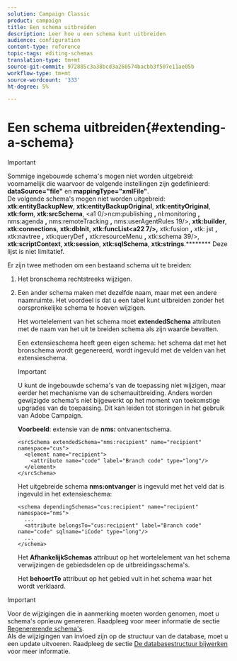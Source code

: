 ```yaml
---
solution: Campaign Classic
product: campaign
title: Een schema uitbreiden
description: Leer hoe u een schema kunt uitbreiden
audience: configuration
content-type: reference
topic-tags: editing-schemas
translation-type: tm+mt
source-git-commit: 972885c3a38bcd3a260574bacbb3f507e11ae05b
workflow-type: tm+mt
source-wordcount: '333'
ht-degree: 5%

---
```



# Een schema uitbreiden{#extending-a-schema}

>[!IMPORTANT]
>
>Sommige ingebouwde schema&#39;s mogen niet worden uitgebreid: voornamelijk die waarvoor de volgende instellingen zijn gedefinieerd:\
>**dataSource=&quot;file&quot;** en  **mappingType=&quot;xmlFile&quot;**.\
>De volgende schema&#39;s mogen niet worden uitgebreid: **xtk:entityBackupNew**, **xtk:entityBackupOriginal**, **xtk:entityOriginal**, **xtk:form**, **xtk:srcSchema**, &lt;a1 0/>ncm:publishing **,** nl:monitoring **,** nms:agenda **,** nms:remoteTracking **,** nms:userAgentRules 19/>, **xtk:builder**, **xtk:connections**, **xtk:dbInit**, **xtk:funcList&lt;a22 7/>,** xtk:fusion **,** xtk: jst **,** xtk:navtree **,** xtk:queryDef **,** xtk:resourceMenu **,** xtk:schema 39/>, **xtk:scriptContext**, **xtk:session**, **xtk:sqlSchema**, **xtk:strings**.********
>Deze lijst is niet limitatief.

Er zijn twee methoden om een bestaand schema uit te breiden:

1. Het bronschema rechtstreeks wijzigen.
1. Een ander schema maken met dezelfde naam, maar met een andere naamruimte. Het voordeel is dat u een tabel kunt uitbreiden zonder het oorspronkelijke schema te hoeven wijzigen.

   Het wortelelement van het schema moet **extendedSchema** attributen met de naam van het uit te breiden schema als zijn waarde bevatten.

   Een extensieschema heeft geen eigen schema: het schema dat met het bronschema wordt gegenereerd, wordt ingevuld met de velden van het extensieschema.

   >[!IMPORTANT]
   >
   >U kunt de ingebouwde schema&#39;s van de toepassing niet wijzigen, maar eerder het mechanisme van de schemauitbreiding. Anders worden gewijzigde schema&#39;s niet bijgewerkt op het moment van toekomstige upgrades van de toepassing. Dit kan leiden tot storingen in het gebruik van Adobe Campaign.

   **Voorbeeld**: extensie van de  **nms:** ontvanentschema.

   ```
   <srcSchema extendedSchema="nms:recipient" name="recipient" namespace="cus">
     <element name="recipient">
       <attribute name="code" label="Branch code" type="long"/>
     </element>
   </srcSchema>
   ```

   Het uitgebreide schema **nms:ontvanger** is ingevuld met het veld dat is ingevuld in het extensieschema:

   ```
   <schema dependingSchemas="cus:recipient" name="recipient" namespace="nms">
     ...
     <attribute belongsTo="cus:recipient" label="Branch code" name="code" sqlname="iCode" type="long"/>
     ...
   </schema>
   ```

   Het **AfhankelijkSchemas** attribuut op het wortelelement van het schema verwijzingen de gebiedsdelen op de uitbreidingsschema&#39;s.

   Het **behoortTo** attribuut op het gebied vult in het schema waar het wordt verklaard.

>[!IMPORTANT]
>
>Voor de wijzigingen die in aanmerking moeten worden genomen, moet u schema&#39;s opnieuw genereren. Raadpleeg voor meer informatie de sectie [Regenererende schema&#39;s](../../configuration/using/regenerating-schemas.md).\
>Als de wijzigingen van invloed zijn op de structuur van de database, moet u een update uitvoeren. Raadpleeg de sectie [De databasestructuur bijwerken](../../configuration/using/updating-the-database-structure.md) voor meer informatie.

